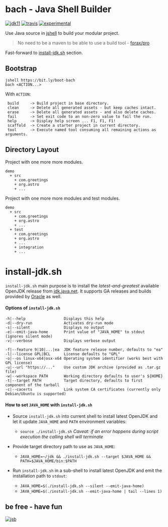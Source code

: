 # bach - Java Shell Builder
 
[![jdk11](https://img.shields.io/badge/jdk-11-blue.svg)](http://jdk.java.net/11/)
[![travis](https://travis-ci.org/sormuras/bach.svg?branch=master)](https://travis-ci.org/sormuras/bach)
[![experimental](https://img.shields.io/badge/api-experimental-yellow.svg)](https://jitpack.io/com/github/sormuras/bach/master-SNAPSHOT/javadoc/)

Use Java source in [jshell] to build your modular project.

> No need to be a maven to be able to use a build tool - [forax/pro](https://github.com/forax/pro)

Fast-forward to [install-jdk.sh](#install-jdksh) section.

## Bootstrap

```text
jshell https://bit.ly/boot-bach
bach <ACTION...>
```

With `ACTION`:

```text
 build     -> Build project in base directory.
 clean     -> Delete all generated assets - but keep caches intact.
 erase     -> Delete all generated assets - and also delete caches.
 fail      -> Set exit code to an non-zero value to fail the run.
 help      -> Display help screen ... F1, F1, F1!
 scaffold  -> Create a starter project in current directory.
 tool      -> Execute named tool consuming all remaining actions as arguments.
```

## Directory Layout

Project with one more more modules.

```text
demo
  + src
    + com.greetings
    + org.astro
    + ...
```

Project with one more more modules and test modules.

```text
demo
  + src
    + com.greetings
    + org.astro
    + ...
  + test
    + com.greetings
    + org.astro
    + ...
    + integration
    + ...
```

# install-jdk.sh

`install-jdk.sh` main purpose is to install the _latest-and-greatest_ available OpenJDK release from [jdk.java.net](http://jdk.java.net).
It supports GA releases and builds provided by [Oracle](http://www.oracle.com/technetwork/java/javase/terms/license/index.html) as well. 

#### Options of `install-jdk.sh`
```
-h|--help                 Displays this help
-d|--dry-run              Activates dry-run mode
-s|--silent               Displays no output
-e|--emit-java-home       Print value of "JAVA_HOME" to stdout (ignores silent mode)
-v|--verbose              Displays verbose output

-f|--feature 9|10|...|ea  JDK feature release number, defaults to "ea"
-l|--license GPL|BCL      License defaults to "GPL"
-o|--os linux-x64|osx-x64 Operating system identifier (works best with GPL license)
-u|--url "https://..."    Use custom JDK archive (provided as .tar.gz file)
-w|--workspace PATH       Working directory defaults to user's ${HOME}
-t|--target PATH          Target directory, defaults to first component of the tarball
-c|--cacerts              Link system CA certificates (currently only Debian/Ubuntu is supported)
```

#### How to set `JAVA_HOME` with `install-jdk.sh`

- Source `install-jdk.sh` into current shell to install latest OpenJDK and let it update `JAVA_HOME` and `PATH` environment variables:

  - `source ./install-jdk.sh` _Caveat: if an error happens during script execution the calling shell will terminate_
  
- Provide target directory path to use as `JAVA_HOME`:

  - `JAVA_HOME=~/jdk && ./install-jdk.sh --target $JAVA_HOME && PATH=$JAVA_HOME/bin:$PATH`

- Run `install-jdk.sh` in a sub-shell to install latest OpenJDK and emit the installation path to `stdout`:

  - `JAVA_HOME=$(./install-jdk.sh --silent --emit-java-home)`
  - `JAVA_HOME=$(./install-jdk.sh --emit-java-home | tail --lines 1)`



## be free - have fun
[![jsb](https://upload.wikimedia.org/wikipedia/commons/thumb/6/65/Bachsiegel.svg/220px-Bachsiegel.svg.png)](https://wikipedia.org/wiki/Johann_Sebastian_Bach)

[jshell]: https://docs.oracle.com/en/java/javase/11/tools/jshell.html
[boot.jsh]: https://github.com/sormuras/bach/blob/master/boot.jsh
[Bach.java]: https://github.com/sormuras/bach/blob/master/src/bach/Bach.java
[Bach.jsh]: https://github.com/sormuras/bach/blob/master/src/bach/Bach.jsh
[install-jdk.sh]: https://github.com/sormuras/bach/blob/master/install-jdk.sh
